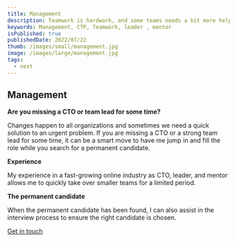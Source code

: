 ```yaml
---
title: Management
description: Teamwork is hardwork, and some teams needs a bit more help getting on track
keywords: Management, CTP, Teamwork, leader , mentor
isPublished: true
publishedDate: 2022/07/22
thumb: /images/small/management.jpg
image: /images/large/management.jpg
tags:
  - next
---
```


## Management

**Are you missing a CTO or team lead for some time?**

Changes happen to all organizations and sometimes we need a quick solution to an urgent problem. If you are missing a CTO or a strong team lead for some time, it can be a smart move to have me jump in and fill the role while you search for a permanent candidate.

**Experience**

My experience in a fast-growing online industry as CTO, leader, and mentor allows me to quickly take over smaller teams for a limited period.

**The permanent candidate**

When the permanent candidate has been found, I can also assist in the interview process to ensure the right candidate is chosen.

[Get in touch](/get-in-touch)